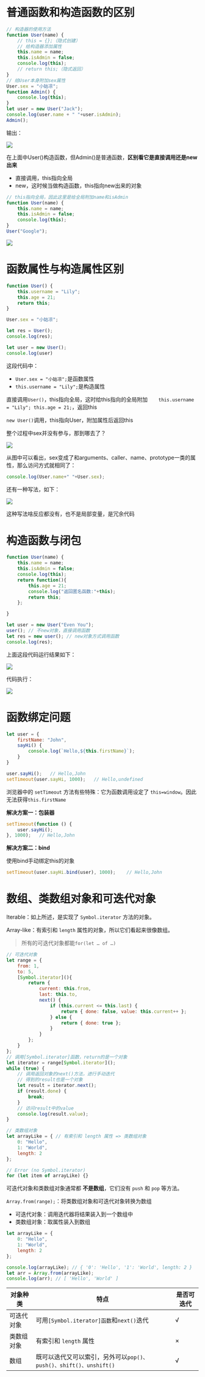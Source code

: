 # 普通函数和构造函数的区别

```js
// 构造器的使用方法
function User(name) {
    // this = {};（隐式创建）
    // 给构造器添加属性
    this.name = name;
    this.isAdmin = false;
    console.log(this);
    // return this;（隐式返回）
}
// 给User本身附加sex属性
User.sex = "小姑凉";
function Admin() {
    console.log(this);
}
let user = new User("Jack");
console.log(user.name + " "+user.isAdmin);
Admin();
```

输出：

![](JS中一些区别讨论/image-20210503094212564.png)

在上面中User()构造函数，但Admin()是普通函数，**区别看它是直接调用还是new出来**

+ 直接调用，this指向全局
+ new，这时候当做构造函数，this指向new出来的对象

```js
// this指向全局，因此这里是给全局附加name和isAdmin
function User(name) {
    this.name = name;
    this.isAdmin = false;
    console.log(this);
}
User("Google");
```

![](JS中一些区别讨论/image-20210503094501492.png)

# 函数属性与构造属性区别

```js
function User() {
    this.username = "Lily";
    this.age = 21;
    return this;
}

User.sex = "小姑凉";

let res = User();
console.log(res);

let user = new User();
console.log(user)
```

这段代码中：

- `User.sex = "小姑凉";`是函数属性
- `this.username = "Lily";`是构造属性

直接调用`User()`，this指向全局，这时给this指向的全局附加`    this.username = "Lily"; this.age = 21;`，返回this

`new User()`调用，this指向User，附加属性后返回this

整个过程中sex并没有参与，那到哪去了？

![](JS中一些区别讨论/image-20210503150211547.png)

从图中可以看出，sex变成了和arguments、caller、name、prototype一类的属性，那么访问方式就相同了：

```js
console.log(User.name+" "+User.sex);
```

还有一种写法，如下：

![](JS中一些区别讨论/image-20210503151035387.png)

这种写法啥反应都没有，也不是局部变量，是冗余代码

# 构造函数与闭包

```js
function User(name) {
    this.name = name;
    this.isAdmin = false;
    console.log(this);
    return function(){
        this.age = 21;
        console.log("返回匿名函数:"+this);
        return this;
    };

}

let user = new User("Even You");
user(); // 不new对象，直接调用函数
let res = new user(); // new对象方式调用函数
console.log(res);
```

上面这段代码运行结果如下：

![](JS中一些区别讨论/image-20210503105921156.png)

代码执行：

![](JS中一些区别讨论/image-20210503110603329.png)

# 函数绑定问题

```js
let user = {
    firstName: "John",
    sayHi() {
        console.log(`Hello,${this.firstName}`);
    }
}

user.sayHi(); 	// Hello,John
setTimeout(user.sayHi, 1000); 	// Hello,undefined
```

浏览器中的 `setTimeout` 方法有些特殊：它为函数调用设定了 `this=window`。因此无法获得`this.firstName`

**解决方案一：包装器**

```js
setTimeout(function () {
    user.sayHi();
}, 1000); 	// Hello,John
```

**解决方案二：bind**

使用bind手动绑定this的对象

```js
setTimeout(user.sayHi.bind(user), 1000); 	// Hello,John
```

# 数组、类数组对象和可迭代对象

Iterable：如上所述，是实现了 `Symbol.iterator` 方法的对象。

Array-like：有索引和 `length` 属性的对象，所以它们看起来很像数组。

> 所有的可迭代对象都能`for(let … of …)`

```js
// 可迭代对象
let range = {
    from: 1,
    to: 5,
    [Symbol.iterator](){
        return {
            current: this.from,
            last: this.to,
            next() {
                if (this.current <= this.last) {
                    return { done: false, value: this.current++ };
                } else {
                    return { done: true };
                }
            }
        };
    }
};
// 调用[Symbol.iterator]函数，return的是一个对象
let iterator = range[Symbol.iterator]();
while (true) {
    // 调用返回对象的next()方法，进行手动迭代
    // 得到的result也是一个对象
    let result = iterator.next();
    if (result.done) {
        break;
    }
    // 访问result中的value
    console.log(result.value);
}
```

```js
// 类数组对象
let arrayLike = { // 有索引和 length 属性 => 类数组对象
    0: "Hello",
    1: "World",
    length: 2
};

// Error (no Symbol.iterator)
for (let item of arrayLike) {}
```

可迭代对象和类数组对象通常都 **不是数组**，它们没有 `push` 和 `pop` 等方法。

`Array.from(range);`：将类数组对象和可迭代对象转换为数组

+ 可迭代对象：调用迭代器将结果装入到一个数组中
+ 类数组对象：取属性装入到数组

```js
let arrayLike = {
    0: "Hello",
    1: "World",
    length: 2
};

console.log(arrayLike); // { '0': 'Hello', '1': 'World', length: 2 }
let arr = Array.from(arrayLike);
console.log(arr); // [ 'Hello', 'World' ]
```

| 对象种类   | 特点                                                         | 是否可迭代 |
| ---------- | ------------------------------------------------------------ | ---------- |
| 可迭代对象 | 可用`[Symbol.iterator]函数`和`next()`迭代                    | √          |
| 类数组对象 | 有索引和 `length` 属性                                       | ×          |
| 数组       | 既可以迭代又可以索引，另外可以`pop()、push()、shift()、unshift()` | √          |





